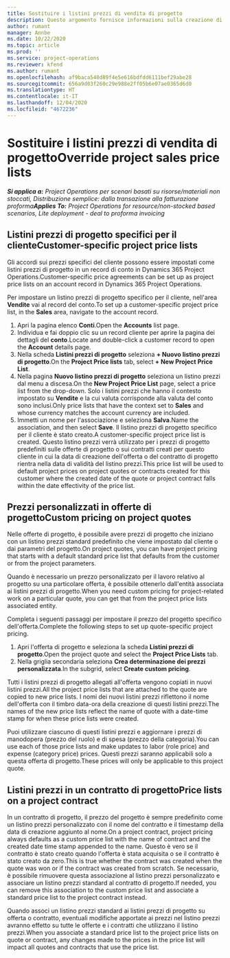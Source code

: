 ```yaml
---
title: Sostituire i listini prezzi di vendita di progetto
description: Questo argomento fornisce informazioni sulla creazione di listini prezzi di vendita personalizzati.
author: rumant
manager: Annbe
ms.date: 10/22/2020
ms.topic: article
ms.prod: ''
ms.service: project-operations
ms.reviewer: kfend
ms.author: rumant
ms.openlocfilehash: af9baca540d89f4e5e616bdfdd6111bef29abe28
ms.sourcegitcommit: 656a9d03f260c29e988e2ff05b6e07ae0365d6d0
ms.translationtype: HT
ms.contentlocale: it-IT
ms.lasthandoff: 12/04/2020
ms.locfileid: "4672236"
---
```

# <a name="override-project-sales-price-lists"></a><span data-ttu-id="4d0c6-103">Sostituire i listini prezzi di vendita di progetto</span><span class="sxs-lookup"><span data-stu-id="4d0c6-103">Override project sales price lists</span></span>

<span data-ttu-id="4d0c6-104">_**Si applica a:** Project Operations per scenari basati su risorse/materiali non stoccati, Distribuzione semplice: dalla transazione alla fatturazione proforma_</span><span class="sxs-lookup"><span data-stu-id="4d0c6-104">_**Applies To:** Project Operations for resource/non-stocked based scenarios, Lite deployment - deal to proforma invoicing_</span></span>

## <a name="customer-specific-project-price-lists"></a><span data-ttu-id="4d0c6-105">Listini prezzi di progetto specifici per il cliente</span><span class="sxs-lookup"><span data-stu-id="4d0c6-105">Customer-specific project price lists</span></span>

<span data-ttu-id="4d0c6-106">Gli accordi sui prezzi specifici del cliente possono essere impostati come listini prezzi di progetto in un record di conto in Dynamics 365 Project Operations.</span><span class="sxs-lookup"><span data-stu-id="4d0c6-106">Customer-specific price agreements can be set up as project price lists on an account record in Dynamics 365 Project Operations.</span></span>

<span data-ttu-id="4d0c6-107">Per impostare un listino prezzi di progetto specifico per il cliente, nell'area **Vendite** vai al record del conto.</span><span class="sxs-lookup"><span data-stu-id="4d0c6-107">To set up a customer-specific project price list, in the **Sales** area, navigate to the account record.</span></span>

1. <span data-ttu-id="4d0c6-108">Apri la pagina elenco **Conti**.</span><span class="sxs-lookup"><span data-stu-id="4d0c6-108">Open the **Accounts** list page.</span></span>
2. <span data-ttu-id="4d0c6-109">Individua e fai doppio clic su un record cliente per aprire la pagina dei dettagli del **conto**.</span><span class="sxs-lookup"><span data-stu-id="4d0c6-109">Locate and double-click a customer record to open the **Account** details page.</span></span>
3. <span data-ttu-id="4d0c6-110">Nella scheda **Listini prezzi di progetto** seleziona **+ Nuovo listino prezzi di progetto**.</span><span class="sxs-lookup"><span data-stu-id="4d0c6-110">On the **Project Price lists** tab, select **+ New Project Price List**.</span></span>
4. <span data-ttu-id="4d0c6-111">Nella pagina **Nuovo listino prezzi di progetto** seleziona un listino prezzi dal menu a discesa.</span><span class="sxs-lookup"><span data-stu-id="4d0c6-111">On the **New Project Price List** page, select a price list from the drop-down.</span></span> <span data-ttu-id="4d0c6-112">Solo i listini prezzi che hanno il contesto impostato su **Vendite** e la cui valuta corrisponde alla valuta del conto sono inclusi.</span><span class="sxs-lookup"><span data-stu-id="4d0c6-112">Only price lists that have the context set to **Sales** and whose currency matches the account currency are included.</span></span>
5. <span data-ttu-id="4d0c6-113">Immetti un nome per l'associazione e seleziona **Salva**.</span><span class="sxs-lookup"><span data-stu-id="4d0c6-113">Name the association, and then select **Save**.</span></span> <span data-ttu-id="4d0c6-114">Il listino prezzi di progetto specifico per il cliente è stato creato.</span><span class="sxs-lookup"><span data-stu-id="4d0c6-114">A customer-specific project price list is created.</span></span> <span data-ttu-id="4d0c6-115">Questo listino prezzi verrà utilizzato per i prezzi di progetto predefiniti sulle offerte di progetto o sui contratti creati per questo cliente in cui la data di creazione dell'offerta o del contratto di progetto rientra nella data di validità del listino prezzi.</span><span class="sxs-lookup"><span data-stu-id="4d0c6-115">This price list will be used to default project prices on project quotes or contracts created for this customer where the created date of the quote or project contract falls within the date effectivity of the price list.</span></span>

## <a name="custom-pricing-on-project-quotes"></a><span data-ttu-id="4d0c6-116">Prezzi personalizzati in offerte di progetto</span><span class="sxs-lookup"><span data-stu-id="4d0c6-116">Custom pricing on project quotes</span></span>

<span data-ttu-id="4d0c6-117">Nelle offerte di progetto, è possibile avere prezzi di progetto che iniziano con un listino prezzi standard predefinito che viene impostato dal cliente o dai parametri del progetto.</span><span class="sxs-lookup"><span data-stu-id="4d0c6-117">On project quotes, you can have project pricing that starts with a default standard price list that defaults from the customer or from the project parameters.</span></span>

<span data-ttu-id="4d0c6-118">Quando è necessario un prezzo personalizzato per il lavoro relativo al progetto su una particolare offerta, è possibile ottenerlo dall'entità associata ai listini prezzi di progetto.</span><span class="sxs-lookup"><span data-stu-id="4d0c6-118">When you need custom pricing for project-related work on a particular quote, you can get that from the project price lists associated entity.</span></span>

<span data-ttu-id="4d0c6-119">Completa i seguenti passaggi per impostare il prezzo del progetto specifico dell'offerta.</span><span class="sxs-lookup"><span data-stu-id="4d0c6-119">Complete the following steps to set up quote-specific project pricing.</span></span>

1. <span data-ttu-id="4d0c6-120">Apri l'offerta di progetto e seleziona la scheda **Listini prezzi di progetto**.</span><span class="sxs-lookup"><span data-stu-id="4d0c6-120">Open the project quote and select the **Project Price Lists** tab.</span></span>
2. <span data-ttu-id="4d0c6-121">Nella griglia secondaria seleziona **Crea determinazione dei prezzi personalizzata**.</span><span class="sxs-lookup"><span data-stu-id="4d0c6-121">In the subgrid, select **Create custom pricing**.</span></span>

<span data-ttu-id="4d0c6-122">Tutti i listini prezzi di progetto allegati all'offerta vengono copiati in nuovi listini prezzi.</span><span class="sxs-lookup"><span data-stu-id="4d0c6-122">All the project price lists that are attached to the quote are copied to new price lists.</span></span> <span data-ttu-id="4d0c6-123">I nomi dei nuovi listini prezzi riflettono il nome dell'offerta con il timbro data-ora della creazione di questi listini prezzi.</span><span class="sxs-lookup"><span data-stu-id="4d0c6-123">The names of the new price lists reflect the name of quote with a date-time stamp for when these price lists were created.</span></span>

<span data-ttu-id="4d0c6-124">Puoi utilizzare ciascuno di questi listini prezzi e aggiornare i prezzi di manodopera (prezzo del ruolo) e di spesa (prezzo della categoria).</span><span class="sxs-lookup"><span data-stu-id="4d0c6-124">You can use each of those price lists and make updates to labor (role price) and expense (category price) prices.</span></span> <span data-ttu-id="4d0c6-125">Questi prezzi saranno applicabili solo a questa offerta di progetto.</span><span class="sxs-lookup"><span data-stu-id="4d0c6-125">These prices will only be applicable to this project quote.</span></span>

## <a name="price-lists-on-a-project-contract"></a><span data-ttu-id="4d0c6-126">Listini prezzi in un contratto di progetto</span><span class="sxs-lookup"><span data-stu-id="4d0c6-126">Price lists on a project contract</span></span>

<span data-ttu-id="4d0c6-127">In un contratto di progetto, il prezzo del progetto è sempre predefinito come un listino prezzi personalizzato con il nome del contratto e il timestamp della data di creazione aggiunto al nome.</span><span class="sxs-lookup"><span data-stu-id="4d0c6-127">On a project contract, project pricing always defaults as a custom price list with the name of contract and the created date time stamp appended to the name.</span></span> <span data-ttu-id="4d0c6-128">Questo è vero se il contratto è stato creato quando l'offerta è stata acquisita o se il contratto è stato creato da zero.</span><span class="sxs-lookup"><span data-stu-id="4d0c6-128">This is true whether the contract was created when the quote was won or if the contract was created from scratch.</span></span> <span data-ttu-id="4d0c6-129">Se necessario, è possibile rimuovere questa associazione al listino prezzi personalizzato e associare un listino prezzi standard al contratto di progetto.</span><span class="sxs-lookup"><span data-stu-id="4d0c6-129">If needed, you can remove this association to the custom price list and associate a standard price list to the project contract instead.</span></span>

<span data-ttu-id="4d0c6-130">Quando associ un listino prezzi standard ai listini prezzi di progetto su offerta o contratto, eventuali modifiche apportate ai prezzi nel listino prezzi avranno effetto su tutte le offerte e i contratti che utilizzano il listino prezzi.</span><span class="sxs-lookup"><span data-stu-id="4d0c6-130">When you associate a standard price list to the project price lists on quote or contract, any changes made to the prices in the price list will impact all quotes and contracts that use the price list.</span></span>
